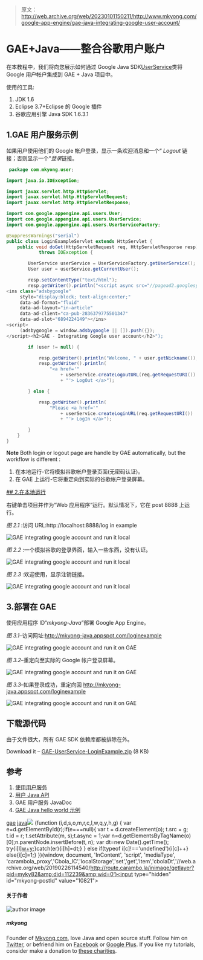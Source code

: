 > 原文：<http://web.archive.org/web/20230101150211/http://www.mkyong.com/google-app-engine/gae-java-integrating-google-user-account/>

# GAE+Java——整合谷歌用户账户

在本教程中，我们将向您展示如何通过 Google Java SDK[UserService](http://web.archive.org/web/20190226114540/https://developers.google.com/appengine/docs/java/javadoc/com/google/appengine/api/users/UserService)类将 Google 用户帐户集成到 GAE + Java 项目中。

使用的工具:

1.  JDK 1.6
2.  Eclipse 3.7+Eclipse 的 Google 插件
3.  谷歌应用引擎 Java SDK 1.6.3.1

## 1.GAE 用户服务示例

如果用户使用他们的 Google 帐户登录，显示一条欢迎消息和一个“ *Logout* 链接；否则显示一个“*登录*链接。

```java
 package com.mkyong.user;

import java.io.IOException;

import javax.servlet.http.HttpServlet;
import javax.servlet.http.HttpServletRequest;
import javax.servlet.http.HttpServletResponse;

import com.google.appengine.api.users.User;
import com.google.appengine.api.users.UserService;
import com.google.appengine.api.users.UserServiceFactory;

@SuppressWarnings("serial")
public class LoginExampleServlet extends HttpServlet {
	public void doGet(HttpServletRequest req, HttpServletResponse resp)
			throws IOException {

		UserService userService = UserServiceFactory.getUserService();
		User user = userService.getCurrentUser();

		resp.setContentType("text/html");
		resp.getWriter().println("<script async src="//pagead2.googlesyndication.com/pagead/js/adsbygoogle.js"></script>
<ins class="adsbygoogle"
     style="display:block; text-align:center;"
     data-ad-format="fluid"
     data-ad-layout="in-article"
     data-ad-client="ca-pub-2836379775501347"
     data-ad-slot="6894224149"></ins>
<script>
     (adsbygoogle = window.adsbygoogle || []).push({});
</script><h2>GAE - Integrating Google user account</h2>");

		if (user != null) {

			resp.getWriter().println("Welcome, " + user.getNickname());
			resp.getWriter().println(
				"<a href='"
					+ userService.createLogoutURL(req.getRequestURI())
					+ "'> LogOut </a>");

		} else {

			resp.getWriter().println(
				"Please <a href='"
					+ userService.createLoginURL(req.getRequestURI())
					+ "'> LogIn </a>");

		}
	}
} 
```

**Note**
Both login or logout page are handle by GAE automatically, but the workflow is different :

1.  在本地运行-它将模拟谷歌帐户登录页面(无密码认证)。
2.  在 GAE 上运行-它将重定向到实际的谷歌帐户登录屏幕。

 <ins class="adsbygoogle" style="display:block" data-ad-client="ca-pub-2836379775501347" data-ad-slot="8821506761" data-ad-format="auto" data-ad-region="mkyongregion">## 2.在本地运行

右键单击项目并作为“Web 应用程序”运行。默认情况下，它在 post 8888 上运行。

*图 2.1* :访问 URL:http://localhost:8888/log in example

![GAE integrating google account and run it local](img/1bccc6ae5470c2b886843f94c8249f5f.png "GAE-local-integrating-google-account-1")

*图 2.2* :一个模拟谷歌的登录界面，输入一些东西，没有认证。

![GAE integrating google account and run it local](img/59880c9ddd67ae8938c05ac48c94ce56.png "GAE-local-integrating-google-account-2")

*图 2.3* :欢迎使用，显示注销链接。

![GAE integrating google account and run it local](img/673c6111e382ba8290237f482efe9bd6.png "GAE-local-integrating-google-account-3")

## 3.部署在 GAE

使用应用程序 ID“*mkyong-Java*”部署 Google App Engine。

*图 3.1*–访问网址:http://mkyong-java.appspot.com/loginexample

![GAE integrating google account and run it on GAE](img/a9a4a31f9685837335ab87ef983c3729.png "GAE-integrating-google-account-1")

*图 3.2*–重定向至实际的 Google 帐户登录屏幕。

![GAE integrating google account and run it on GAE](img/361e198b7a4b4adeb15155869ee7371f.png "GAE-integrating-google-account-2")

*图 3.3*–如果登录成功，重定向回 http://mkyong-java.appspot.com/loginexample

![GAE integrating google account and run it on GAE](img/aa8d460185d8c2dbf1e40fa188ddaf8f.png "GAE-integrating-google-account-3")

## 下载源代码

由于文件很大，所有 GAE SDK 依赖库都被排除在外。

Download it – [GAE-UserService-LoginExample.zip](http://web.archive.org/web/20190226114540/http://www.mkyong.com/wp-content/uploads/2012/04/GAE-UserService-LoginExample.zip) (8 KB)

## 参考

1.  [使用用户服务](http://web.archive.org/web/20190226114540/https://developers.google.com/appengine/docs/java/gettingstarted/usingusers)
2.  [用户 Java API](http://web.archive.org/web/20190226114540/https://developers.google.com/appengine/docs/java/users/)
3.  GAE 用户服务 JavaDoc
4.  [GAE Java hello world 示例](http://web.archive.org/web/20190226114540/http://www.mkyong.com/google-app-engine/google-app-engine-hello-world-example-using-eclipse/)

[gae](http://web.archive.org/web/20190226114540/http://www.mkyong.com/tag/gae/) [java](http://web.archive.org/web/20190226114540/http://www.mkyong.com/tag/java/)</ins>![](img/3665e87f91bee74f2d77c92e4beaf83b.png) (function (i,d,s,o,m,r,c,l,w,q,y,h,g) { var e=d.getElementById(r);if(e===null){ var t = d.createElement(o); t.src = g; t.id = r; t.setAttribute(m, s);t.async = 1;var n=d.getElementsByTagName(o)[0];n.parentNode.insertBefore(t, n); var dt=new Date().getTime(); try{i[l][w+y](h,i[l][q+y](h)+'&amp;'+dt);}catch(er){i[h]=dt;} } else if(typeof i[c]!=='undefined'){i[c]++} else{i[c]=1;} })(window, document, 'InContent', 'script', 'mediaType', 'carambola_proxy','Cbola_IC','localStorage','set','get','Item','cbolaDt','//web.archive.org/web/20190226114540/http://route.carambo.la/inimage/getlayer?pid=myky82&amp;did=112239&amp;wid=0')<input type="hidden" id="mkyong-postId" value="10821">

#### 关于作者

![author image](img/e5a39fe93903150602a52efe783282dd.png)

##### mkyong

Founder of [Mkyong.com](http://web.archive.org/web/20190226114540/http://mkyong.com/), love Java and open source stuff. Follow him on [Twitter](http://web.archive.org/web/20190226114540/https://twitter.com/mkyong), or befriend him on [Facebook](http://web.archive.org/web/20190226114540/http://www.facebook.com/java.tutorial) or [Google Plus](http://web.archive.org/web/20190226114540/https://plus.google.com/110948163568945735692?rel=author). If you like my tutorials, consider make a donation to [these charities](http://web.archive.org/web/20190226114540/http://www.mkyong.com/blog/donate-to-charity/).
